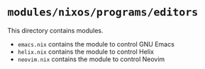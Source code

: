 # `modules/nixos/programs/editors`
This directory contains modules.
- `emacs.nix` contains the module to control GNU Emacs
- `helix.nix` contains the module to control Helix
- `neovim.nix` contains the module to control Neovim

